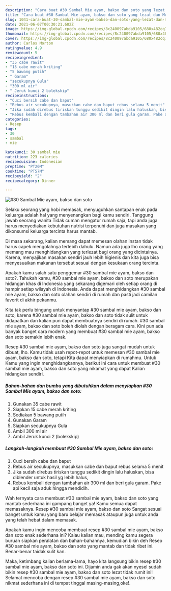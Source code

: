 ```yaml
---
description: "Cara buat #30 Sambal Mie ayam, bakso dan soto yang lezat dan Mudah Dibuat"
title: "Cara buat #30 Sambal Mie ayam, bakso dan soto yang lezat dan Mudah Dibuat"
slug: 1041-cara-buat-30-sambal-mie-ayam-bakso-dan-soto-yang-lezat-dan-mudah-dibuat
date: 2021-06-07T00:30:21.602Z
image: https://img-global.cpcdn.com/recipes/8c240097abda9105/680x482cq70/30-sambal-mie-ayam-bakso-dan-soto-foto-resep-utama.jpg
thumbnail: https://img-global.cpcdn.com/recipes/8c240097abda9105/680x482cq70/30-sambal-mie-ayam-bakso-dan-soto-foto-resep-utama.jpg
cover: https://img-global.cpcdn.com/recipes/8c240097abda9105/680x482cq70/30-sambal-mie-ayam-bakso-dan-soto-foto-resep-utama.jpg
author: Carlos Morton
ratingvalue: 4.9
reviewcount: 5
recipeingredient:
- "35 cabe rawit"
- "15 cabe merah kriting"
- "5 bawang putih"
- " Garam"
- "secukupnya Gula"
- "300 ml air"
- " Jeruk kunci 2 bolekskip"
recipeinstructions:
- "Cuci bersih cabe dan baput"
- "Rebus air secukupnya, masukkan cabe dan baput rebus selama 5 menit"
- "Jika sudah direbus tiriskan tunggu sedikit dingin lalu haluskan, bisa diblender untuk hasil yg lebih halus,"
- "Rebus kembali dengan tambahan air 300 ml dan beri gula garam. Pake api kecil saja aduk hingga mendidih."
categories:
- Resep
tags:
- 30
- sambal
- mie

katakunci: 30 sambal mie 
nutrition: 223 calories
recipecuisine: Indonesian
preptime: "PT20M"
cooktime: "PT57M"
recipeyield: "2"
recipecategory: Dinner

---
```



![#30 Sambal Mie ayam, bakso dan soto](https://img-global.cpcdn.com/recipes/8c240097abda9105/680x482cq70/30-sambal-mie-ayam-bakso-dan-soto-foto-resep-utama.jpg)

Selaku seorang yang hobi memasak, menyuguhkan santapan enak pada keluarga adalah hal yang menyenangkan bagi kamu sendiri. Tanggung jawab seorang  wanita Tidak cuman mengatur rumah saja, tapi anda juga harus menyediakan kebutuhan nutrisi terpenuhi dan juga masakan yang dikonsumsi keluarga tercinta harus mantab.

Di masa  sekarang, kalian memang dapat memesan olahan instan tidak harus capek mengolahnya terlebih dahulu. Namun ada juga lho orang yang memang mau menghidangkan yang terlezat bagi orang yang dicintainya. Karena, menyajikan masakan sendiri jauh lebih higienis dan kita juga bisa menyesuaikan makanan tersebut sesuai dengan kesukaan orang tercinta. 



Apakah kamu salah satu penggemar #30 sambal mie ayam, bakso dan soto?. Tahukah kamu, #30 sambal mie ayam, bakso dan soto merupakan hidangan khas di Indonesia yang sekarang digemari oleh setiap orang di hampir setiap wilayah di Indonesia. Anda dapat menghidangkan #30 sambal mie ayam, bakso dan soto olahan sendiri di rumah dan pasti jadi camilan favorit di akhir pekanmu.

Kita tak perlu bingung untuk menyantap #30 sambal mie ayam, bakso dan soto, karena #30 sambal mie ayam, bakso dan soto tidak sulit untuk didapatkan dan kalian pun dapat membuatnya sendiri di rumah. #30 sambal mie ayam, bakso dan soto boleh diolah dengan beragam cara. Kini pun ada banyak banget cara modern yang membuat #30 sambal mie ayam, bakso dan soto semakin lebih enak.

Resep #30 sambal mie ayam, bakso dan soto juga sangat mudah untuk dibuat, lho. Kamu tidak usah repot-repot untuk memesan #30 sambal mie ayam, bakso dan soto, tetapi Kita dapat menyiapkan di rumahmu. Untuk Kamu yang ingin menghidangkannya, berikut ini cara untuk membuat #30 sambal mie ayam, bakso dan soto yang nikamat yang dapat Kalian hidangkan sendiri.

<!--inarticleads1-->

##### Bahan-bahan dan bumbu yang dibutuhkan dalam menyiapkan #30 Sambal Mie ayam, bakso dan soto:

1. Gunakan 35 cabe rawit
1. Siapkan 15 cabe merah kriting
1. Sediakan 5 bawang putih
1. Gunakan  Garam
1. Siapkan secukupnya Gula
1. Ambil 300 ml air
1. Ambil  Jeruk kunci 2 (bolekskip)




<!--inarticleads2-->

##### Langkah-langkah membuat #30 Sambal Mie ayam, bakso dan soto:

1. Cuci bersih cabe dan baput
1. Rebus air secukupnya, masukkan cabe dan baput rebus selama 5 menit
1. Jika sudah direbus tiriskan tunggu sedikit dingin lalu haluskan, bisa diblender untuk hasil yg lebih halus,
1. Rebus kembali dengan tambahan air 300 ml dan beri gula garam. Pake api kecil saja aduk hingga mendidih.




Wah ternyata cara membuat #30 sambal mie ayam, bakso dan soto yang mantab sederhana ini gampang banget ya! Kamu semua dapat memasaknya. Resep #30 sambal mie ayam, bakso dan soto Sangat sesuai banget untuk kamu yang baru belajar memasak ataupun juga untuk anda yang telah hebat dalam memasak.

Apakah kamu ingin mencoba membuat resep #30 sambal mie ayam, bakso dan soto enak sederhana ini? Kalau kalian mau, mending kamu segera buruan siapkan peralatan dan bahan-bahannya, kemudian bikin deh Resep #30 sambal mie ayam, bakso dan soto yang mantab dan tidak ribet ini. Benar-benar taidak sulit kan. 

Maka, ketimbang kalian berlama-lama, hayo kita langsung bikin resep #30 sambal mie ayam, bakso dan soto ini. Dijamin anda gak akan nyesel sudah bikin resep #30 sambal mie ayam, bakso dan soto lezat tidak rumit ini! Selamat mencoba dengan resep #30 sambal mie ayam, bakso dan soto nikmat sederhana ini di tempat tinggal masing-masing,oke!.

